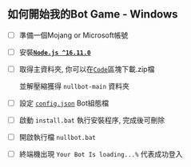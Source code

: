 ## 如何開始我的Bot Game - Windows

- [ ] 準備一個Mojang or Microsoft帳號

- [ ] 安裝[__`Node.js ^16.11.0`__](https://nodejs.org/zh-tw/download/)

- [ ] 取得主資料夾, 你可以在[`Code`](https://github.com/AsherJingkongChen/NullBot/blob/main/docs/scrs1.png)區塊下載.zip檔
  
  並解壓縮獲得 `nullbot-main` 資料夾

- [ ] 設定 [`config.json`](https://github.com/AsherJingkongChen/NullBot/blob/main/docs/Tutorial_ConfigJSON.md) Bot組態檔 
  
- [ ] 啟動 `install.bat` 執行安裝程序, 完成後可刪除

- [ ] 開啟執行檔 `nullbot.bat`

- [ ] 終端機出現 `Your Bot Is loading...%` 代表成功登入
